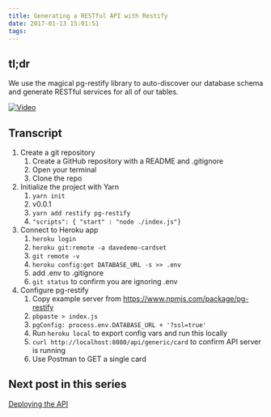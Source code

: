 ```yaml
---
title: Generating a RESTful API with Restify
date: 2017-01-13 15:01:51
tags:
---
```


## tl;dr

We use the magical pg-restify library to auto-discover our database schema and generate RESTful services for all of our tables.

[![Video](video.jpg)](https://drive.google.com/file/d/0ByuFVgkS5FT6a3diSHExSUQ4RzA/view)

## Transcript

1. Create a git repository
    1. Create a GitHub repository with a README and .gitignore
    2. Open your terminal
    3. Clone the repo
2. Initialize the project with Yarn
    1. `yarn init`
    2. v0.0.1
    3. `yarn add restify pg-restify`
    4. `"scripts": { "start" : "node ./index.js"}`
3. Connect to Heroku app
    1. `heroku login`
    2. `heroku git:remote -a davedemo-cardset`
    3. `git remote -v`
    4. `heroku config:get DATABASE_URL -s >> .env`
    5. add .env to .gitignore
    6. `git status` to confirm you are ignoring .env
4. Configure pg-restify
    1. Copy example server from https://www.npmjs.com/package/pg-restify
    2. `pbpaste > index.js`
    3. `pgConfig: process.env.DATABASE_URL + '?ssl=true'`
    4. Run `heroku local` to export config vars and run this locally
    5. `curl http://localhost:8080/api/generic/card` to confirm API server is running
    6. Use Postman to GET a single card

## Next post in this series

[Deploying the API](/2017/01/18/Deploying-the-API/)
